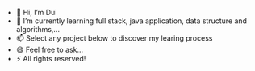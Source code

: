 - 👋 Hi, I’m Dui
- 🌱 I’m currently learning full stack, java application, data structure and algorithms,...
- 📫 Select any project below to discover my learing process 
- 😄 Feel free to ask...
- ⚡ All rights reserved!
